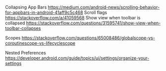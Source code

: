 Collapsing App Bars
https://medium.com/android-news/scrolling-behavior-for-appbars-in-android-41aff9c5c468
    Scroll flags
    https://stackoverflow.com/a/41059568
    Show view when toolbar is collapsed
    https://stackoverflow.com/questions/31595741/show-view-when-toolbar-collapses
    
Scopes
https://stackoverflow.com/questions/65008486/globalscope-vs-coroutinescope-vs-lifecyclescope

Nested Preferences
https://developer.android.com/guide/topics/ui/settings/organize-your-settings